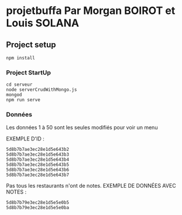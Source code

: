 # projetbuffa Par Morgan BOIROT et Louis SOLANA

## Project setup
```
npm install
```

### Project StartUp
```
cd serveur
node serverCrudWithMongo.js
mongod
npm run serve
```

### Données
Les données 1 à 50 sont les seules modifiés pour voir un menu

EXEMPLE D'ID :  
```
5d8b7b7ae3ec28e1d5e643b2
5d8b7b7ae3ec28e1d5e643b3
5d8b7b7ae3ec28e1d5e643b4
5d8b7b7ae3ec28e1d5e643b5                             
5d8b7b7ae3ec28e1d5e643b6
5d8b7b7ae3ec28e1d5e643b7
```

Pas tous les restaurants n'ont de notes.
EXEMPLE DE DONNÉES AVEC NOTES :   
```
5d8b7b79e3ec28e1d5e5e0b5
5d8b7b79e3ec28e1d5e5e0ba
```
